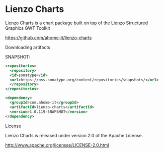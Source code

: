 Lienzo Charts
======

Lienzo Charts is a chart package built on top of the Lienzo Structured Graphics GWT Toolkit

https://github.com/ahome-it/lienzo-charts

Downloading artifacts

SNAPSHOT:

```xml
<repositories>
  <repository>
  <id>sonatype</id>
  <url>https://oss.sonatype.org/content/repositories/snapshots/</url>
  </repository>
</repositories>

<dependency>
  <groupId>com.ahome-it</groupId>
  <artifactId>lienzo-charts</artifactId>
  <version>1.0.119-SNAPSHOT</version>
</dependency>
```

License

Lienzo Charts is released under version 2.0 of the Apache License.

http://www.apache.org/licenses/LICENSE-2.0.html
